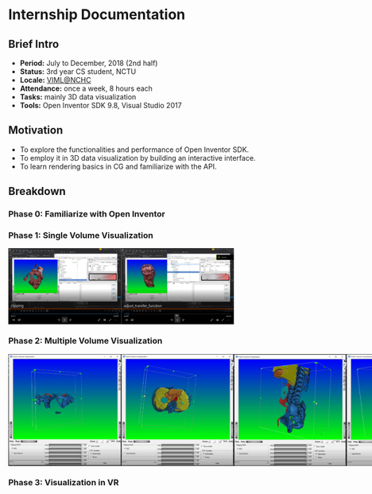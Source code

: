 # Internship Documentation
## Brief Intro
- **Period:** July to December, 2018 (2nd half)
- **Status:** 3rd year CS student, NCTU
- **Locale:** [VIML@NCHC](http://viml.nchc.org.tw/home/)
- **Attendance:** once a week, 8 hours each
- **Tasks:** mainly 3D data visualization
- **Tools:** Open Inventor SDK 9.8, Visual Studio 2017
## Motivation
- To explore the functionalities and performance of Open Inventor SDK.
- To employ it in 3D data visualization by building an interactive interface.
- To learn rendering basics in CG and familiarize with the API.
## Breakdown
### Phase 0: Familiarize with Open Inventor
### Phase 1: Single Volume Visualization
<div style="display: flex;">
  <img src="single_volume/cp.png" style="margin:10 auto;" width="45%" />
  <img src="single_volume/tf.png" style="margin:10 auto;" width="45%" />
</div>

### Phase 2: Multiple Volume Visualization
<div style="display: flex;">
  <img src="multiple_volume/mv1.png" style="margin:10 auto;" width="45%" />
  <img src="multiple_volume/mv2.png" style="margin:10 auto;" width="45%" />
  <img src="multiple_volume/mv4.png" style="margin:10 auto;" width="45%" />
  <img src="multiple_volume/mv5.png" style="margin:10 auto;" width="45%" />
</div>

### Phase 3: Visualization in VR
